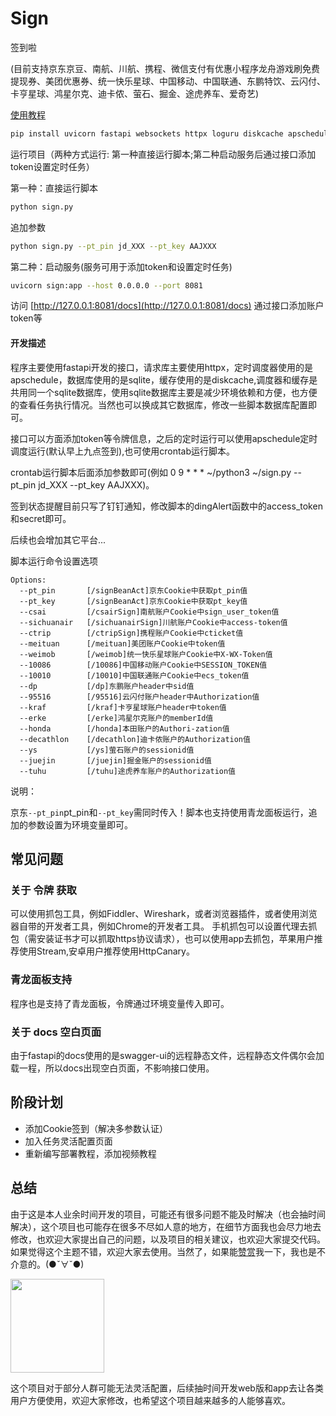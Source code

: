 # Sign
签到啦

(目前支持京东京豆、南航、川航、携程、微信支付有优惠小程序龙舟游戏刷免费提现券、美团优惠券、统一快乐星球、中国移动、中国联通、东鹏特饮、云闪付、卡亨星球、鸿星尔克、迪卡侬、萤石、掘金、途虎养车、爱奇艺)

[使用教程](https://www.1itre.link/2024/02/21/%E6%AF%8F%E6%97%A5%E7%AD%BE%E5%88%B0/)

```bash
pip install uvicorn fastapi websockets httpx loguru diskcache apscheduler SQLAlchemy python-dateutil -i https://pypi.tuna.tsinghua.edu.cn/simple
```

运行项目（两种方式运行: 第一种直接运行脚本;第二种启动服务后通过接口添加token设置定时任务）

第一种：直接运行脚本

```bash
python sign.py
```

追加参数

```bash
python sign.py --pt_pin jd_XXX --pt_key AAJXXX
```

第二种：启动服务(服务可用于添加token和设置定时任务)

```bash
uvicorn sign:app --host 0.0.0.0 --port 8081
```

访问 [http://127.0.0.1:8081/docs](http://127.0.0.1:8081/docs) 通过接口添加账户token等

#### 开发描述
程序主要使用fastapi开发的接口，请求库主要使用httpx，定时调度器使用的是apschedule，数据库使用的是sqlite，缓存使用的是diskcache,调度器和缓存是共用同一个sqlite数据库，使用sqlite数据库主要是减少环境依赖和方便，也方便的查看任务执行情况。当然也可以换成其它数据库，修改一些脚本数据库配置即可。

接口可以方面添加token等令牌信息，之后的定时运行可以使用apschedule定时调度运行(默认早上九点签到),也可使用crontab运行脚本。

crontab运行脚本后面添加参数即可(例如 0 9 * * * ~/python3 ~/sign.py --pt_pin jd_XXX --pt_key AAJXXX)。

签到状态提醒目前只写了钉钉通知，修改脚本的dingAlert函数中的access_token和secret即可。

后续也会增加其它平台...

脚本运行命令设置选项  

```
Options:
  --pt_pin       [/signBeanAct]京东Cookie中获取pt_pin值
  --pt_key       [/signBeanAct]京东Cookie中获取pt_key值
  --csai         [/csairSign]南航账户Cookie中sign_user_token值
  --sichuanair   [/sichuanairSign]川航账户Cookie中access-token值
  --ctrip        [/ctripSign]携程账户Cookie中cticket值
  --meituan      [/meituan]美团账户Cookie中token值
  --weimob       [/weimob]统一快乐星球账户Cookie中X-WX-Token值
  --10086        [/10086]中国移动账户Cookie中SESSION_TOKEN值
  --10010        [/10010]中国联通账户Cookie中ecs_token值
  --dp           [/dp]东鹏账户header中sid值
  --95516        [/95516]云闪付账户header中Authorization值
  --kraf         [/kraf]卡亨星球账户header中token值
  --erke         [/erke]鸿星尔克账户的memberId值
  --honda        [/honda]本田账户的Authori-zation值
  --decathlon    [/decathlon]迪卡侬账户的Authorization值
  --ys           [/ys]萤石账户的sessionid值
  --juejin       [/juejin]掘金账户的sessionid值
  --tuhu         [/tuhu]途虎养车账户的Authorization值

```

说明：  

京东`--pt_pin`pt_pin和`--pt_key`需同时传入！脚本也支持使用青龙面板运行，追加的参数设置为环境变量即可。

## 常见问题

### 关于 令牌 获取
可以使用抓包工具，例如Fiddler、Wireshark，或者浏览器插件，或者使用浏览器自带的开发者工具，例如Chrome的开发者工具。
手机抓包可以设置代理去抓包（需安装证书才可以抓取https协议请求），也可以使用app去抓包，苹果用户推荐使用Stream,安卓用户推荐使用HttpCanary。

### 青龙面板支持
程序也是支持了青龙面板，令牌通过环境变量传入即可。

### 关于 docs 空白页面
由于fastapi的docs使用的是swagger-ui的远程静态文件，远程静态文件偶尔会加载一程，所以docs出现空白页面，不影响接口使用。


## 阶段计划
- 添加Cookie签到（解决多参数认证）
- 加入任务灵活配置页面
- 重新编写部署教程，添加视频教程


## 总结
由于这是本人业余时间开发的项目，可能还有很多问题不能及时解决（也会抽时间解决），这个项目也可能存在很多不尽如人意的地方，在细节方面我也会尽力地去修改，也欢迎大家提出自己的问题，以及项目的相关建议，也欢迎大家提交代码。如果觉得这个主题不错，欢迎大家去使用。当然了，如果能[赞赏](https://ko-fi.com/litre)我一下，我也是不介意的。(●ˇ∀ˇ●)  

<img src=https://github.com/Litre-WU/Sign/blob/master/wechat.jpg width=150/>

这个项目对于部分人群可能无法灵活配置，后续抽时间开发web版和app去让各类用户方便使用，欢迎大家修改，也希望这个项目越来越多的人能够喜欢。  
